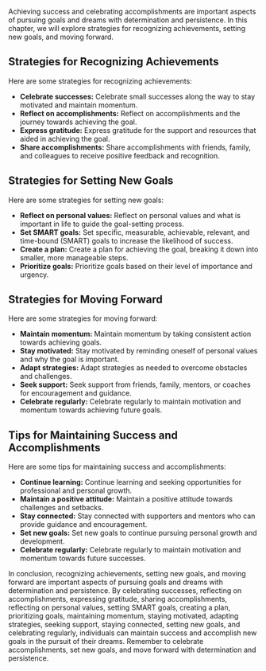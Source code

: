 
Achieving success and celebrating accomplishments are important aspects of pursuing goals and dreams with determination and persistence. In this chapter, we will explore strategies for recognizing achievements, setting new goals, and moving forward.

Strategies for Recognizing Achievements
---------------------------------------

Here are some strategies for recognizing achievements:

* **Celebrate successes:** Celebrate small successes along the way to stay motivated and maintain momentum.
* **Reflect on accomplishments:** Reflect on accomplishments and the journey towards achieving the goal.
* **Express gratitude:** Express gratitude for the support and resources that aided in achieving the goal.
* **Share accomplishments:** Share accomplishments with friends, family, and colleagues to receive positive feedback and recognition.

Strategies for Setting New Goals
--------------------------------

Here are some strategies for setting new goals:

* **Reflect on personal values:** Reflect on personal values and what is important in life to guide the goal-setting process.
* **Set SMART goals:** Set specific, measurable, achievable, relevant, and time-bound (SMART) goals to increase the likelihood of success.
* **Create a plan:** Create a plan for achieving the goal, breaking it down into smaller, more manageable steps.
* **Prioritize goals:** Prioritize goals based on their level of importance and urgency.

Strategies for Moving Forward
-----------------------------

Here are some strategies for moving forward:

* **Maintain momentum:** Maintain momentum by taking consistent action towards achieving goals.
* **Stay motivated:** Stay motivated by reminding oneself of personal values and why the goal is important.
* **Adapt strategies:** Adapt strategies as needed to overcome obstacles and challenges.
* **Seek support:** Seek support from friends, family, mentors, or coaches for encouragement and guidance.
* **Celebrate regularly:** Celebrate regularly to maintain motivation and momentum towards achieving future goals.

Tips for Maintaining Success and Accomplishments
------------------------------------------------

Here are some tips for maintaining success and accomplishments:

* **Continue learning:** Continue learning and seeking opportunities for professional and personal growth.
* **Maintain a positive attitude:** Maintain a positive attitude towards challenges and setbacks.
* **Stay connected:** Stay connected with supporters and mentors who can provide guidance and encouragement.
* **Set new goals:** Set new goals to continue pursuing personal growth and development.
* **Celebrate regularly:** Celebrate regularly to maintain motivation and momentum towards future successes.

In conclusion, recognizing achievements, setting new goals, and moving forward are important aspects of pursuing goals and dreams with determination and persistence. By celebrating successes, reflecting on accomplishments, expressing gratitude, sharing accomplishments, reflecting on personal values, setting SMART goals, creating a plan, prioritizing goals, maintaining momentum, staying motivated, adapting strategies, seeking support, staying connected, setting new goals, and celebrating regularly, individuals can maintain success and accomplish new goals in the pursuit of their dreams. Remember to celebrate accomplishments, set new goals, and move forward with determination and persistence.
